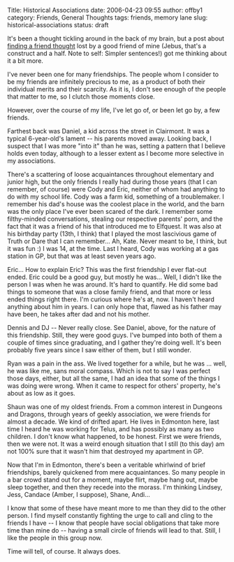 Title: Historical Associations
date: 2006-04-23 09:55
author: offby1
category: Friends, General Thoughts
tags: friends, memory lane
slug: historical-associations
status: draft

It's been a thought tickling around in the back of my brain, but a post about [finding a friend thought](http://lashingtail.blogspot.com/2006/04/serendipity-broke-my-brain-but-im-too.html) lost by a good friend of mine (Jebus, that's a construct and a half. Note to self: Simpler sentences!) got me thinking about it a bit more.

I've never been one for many friendships. The people whom I consider to be my friends are infinitely precious to me, as a product of both their individual merits and their scarcity. As it is, I don't see enough of the people that matter to me, so I clutch those moments close.

However, over the course of my life, I've let go of, or been let go by, a few friends.

Farthest back was Daniel, a kid across the street in Clairmont. It was a typical 6-year-old's lament \-- his parents moved away. Looking back, I suspect that I was more "into it" than he was, setting a pattern that I believe holds even today, although to a lesser extent as I become more selective in my associations.

There's a scattering of loose acquaintances throughout elementary and junior high, but the only friends I really had during those years (that I can remember, of course) were Cody and Eric, neither of whom had anything to do with my school life. Cody was a farm kid, something of a troublemaker. I remember his dad's house was the coolest place in the world, and the barn was the only place I've ever been scared of the dark. I remember some filthy-minded conversations, stealing our respective parents' porn, and the fact that it was a friend of his that introduced me to Elfquest. It was also at his birthday party (13th, I think) that I played the most lascivious game of Truth or Dare that I can remember\... Ah, Kate. Never meant to be, I think, but it was fun :) I was 14, at the time. Last I heard, Cody was working at a gas station in GP, but that was at least seven years ago.

Eric\... How to explain Eric? This was the first friendship I ever flat-out ended. Eric could be a good guy, but mostly he was\... Well, I didn't like the person I was when he was around. It's hard to quantify. He did some bad things to someone that was a close family friend, and that more or less ended things right there. I'm curious where he's at, now. I haven't heard anything about him in years. I can only hope that, flawed as his father may have been, he takes after dad and not his mother.

Dennis and DJ \-- Never really close. See Daniel, above, for the nature of this friendship. Still, they were good guys. I've bumped into both of them a couple of times since graduating, and I gather they're doing well. It's been probably five years since I saw either of them, but I still wonder.

Ryan was a pain in the ass. We lived together for a while, but he was \... well, he was like me, sans moral compass. Which is not to say I was perfect those days, either, but all the same, I had an idea that some of the things I was doing were wrong. When it came to respect for others' property, he's about as low as it goes.

Shaun was one of my oldest friends. From a common interest in Dungeons and Dragons, through years of geekly association, we were friends for almost a decade. We kind of drifted apart. He lives in Edmonton here, last time I heard he was working for Telus, and has possibly as many as two children. I don't know what happened, to be honest. First we were friends, then we were not. It was a weird enough situation that I still (to this day) am not 100% sure that it wasn't him that destroyed my apartment in GP.

Now that I'm in Edmonton, there's been a veritable whirlwind of brief friendships, barely quickened from mere acquaintances. So many people in a bar crowd stand out for a moment, maybe flirt, maybe hang out, maybe sleep together, and then they recede into the morass. I'm thinking Lindsey, Jess, Candace (Amber, I suppose), Shane, Andi\...

I know that some of these have meant more to me than they did to the other person. I find myself constantly fighting the urge to call and cling to the friends I have \-- I know that people have social obligations that take more time than mine do \-- having a small circle of friends will lead to that. Still, I like the people in this group now.

Time will tell, of course. It always does.
